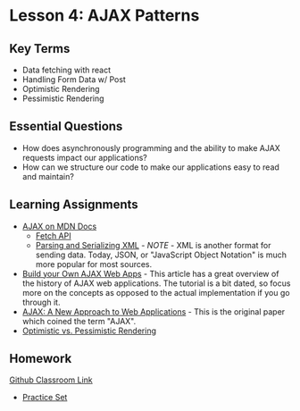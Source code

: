 # Lesson 4: AJAX Patterns

## Key Terms

- Data fetching with react
- Handling Form Data w/ Post
- Optimistic Rendering
- Pessimistic Rendering

## Essential Questions

- How does asynchronously programming and the ability to make AJAX requests impact our applications?
- How can we structure our code to make our applications easy to read and maintain?

## Learning Assignments

- [AJAX on MDN Docs](https://developer.mozilla.org/en-US/docs/Web/Guide/AJAX)
  - [Fetch API](https://developer.mozilla.org/en-US/docs/Web/API/Fetch_API)
  - [Parsing and Serializing XML](https://developer.mozilla.org/en-US/docs/Web/Guide/Parsing_and_serializing_XML) - _NOTE_ - XML is another format for sending data. Today, JSON, or "JavaScript Object Notation" is much more popular for most sources.
- [Build your Own AJAX Web Apps](https://www.sitepoint.com/build-your-own-ajax-web-apps/) - This article has a great overview of the history of AJAX web applications. The tutorial is a bit dated, so focus more on the concepts as opposed to the actual implementation if you go through it.
- [AJAX: A New Approach to Web Applications](https://pdfs.semanticscholar.org/c440/ae765ff19ddd3deda24a92ac39cef9570f1e.pdf?_ga=2.268896824.850628240.1580156025-1688752874.1580156025) - This is the original paper which coined the term "AJAX".
- [Optimistic vs. Pessimistic Rendering](https://medium.com/@whosale/optimistic-and-pessimistic-ui-rendering-approaches-bc49d1298cc0)

## Homework

[Github Classroom Link](https://classroom.github.com/a/v3ZexFhj)

- [Practice Set](./practice/exercises.md)
